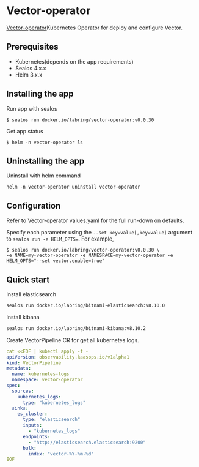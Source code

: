 # Vector-operator

[Vector-operator](https://github.com/kaasops/vector-operator)Kubernetes Operator for deploy and configure Vector.

## Prerequisites

- Kubernetes(depends on the app requirements)
- Sealos 4.x.x
- Helm 3.x.x

## Installing the app

Run app with sealos

```shell
$ sealos run docker.io/labring/vector-operator:v0.0.30
```

Get app status

```shell
$ helm -n vector-operator ls
```

## Uninstalling the app

Uninstall with helm command

```shell
helm -n vector-operator uninstall vector-operator
```

## Configuration

Refer to Vector-operator values.yaml for the full run-down on defaults.

Specify each parameter using the `--set key=value[,key=value]` argument to `sealos run -e HELM_OPTS=`. For example,

```shell
$ sealos run docker.io/labring/vector-operator:v0.0.30 \
-e NAME=my-vector-operator -e NAMESPACE=my-vector-operator -e HELM_OPTS="--set vector.enable=true"
```

## Quick start

Install elasticsearch

```bash
sealos run docker.io/labring/bitnami-elasticsearch:v8.10.0
```

Install kibana

```bash
sealos run docker.io/labring/bitnami-kibana:v8.10.2
```

Create VectorPipeline CR for get all kubernetes logs.

```yaml
cat <<EOF | kubectl apply -f -
apiVersion: observability.kaasops.io/v1alpha1
kind: VectorPipeline
metadata:
  name: kubernetes-logs
  namespace: vector-operator
spec:
  sources:
    kubernetes_logs:
      type: "kubernetes_logs"
  sinks:
    es_cluster:
      type: "elasticsearch"
      inputs:
        - "kubernetes_logs"
      endpoints:
        - "http://elasticsearch.elasticsearch:9200"
      bulk:
        index: "vector-%Y-%m-%d"
EOF
```
